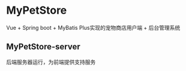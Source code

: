# MyPetStore
Vue + Spring boot + MyBatis Plus实现的宠物商店用户端 + 后台管理系统

## MyPetStore-server
后端服务器运行，为前端提供支持服务
